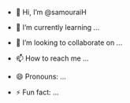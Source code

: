 - 👋 Hi, I’m @samouraiH
  
- 🌱 I’m currently learning ...
- 💞️ I’m looking to collaborate on ...
- 📫 How to reach me ...
- 😄 Pronouns: ...
- ⚡ Fun fact: ...

<!---
samouraiH/samouraiH is a ✨ special ✨ repository because its `README.md` (this file) appears on your GitHub profile.
You can click the Preview link to take a look at your changes.
--->
